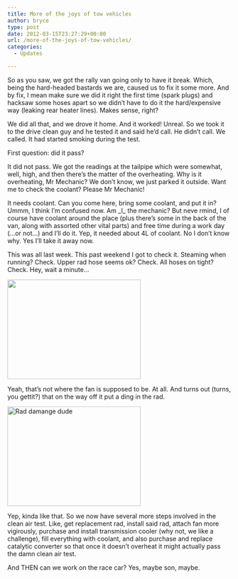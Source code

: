 ```yaml
---
title: More of the joys of tow vehicles
author: bryce
type: post
date: 2012-03-15T23:27:29+00:00
url: /more-of-the-joys-of-tow-vehicles/
categories:
  - Updates

---
```

So as you saw, we got the rally van going only to have it break. Which, being the hard-headed bastards we are, caused us to fix it some more. And by fix, I mean make sure we did it right the first time (spark plugs) and hacksaw some hoses apart so we didn&#8217;t have to do it the hard/expensive way (leaking rear heater lines). Makes sense, right?

We did all that, and we drove it home. And it worked! Unreal. So we took it to the drive clean guy and he tested it and said he&#8217;d call. He didn&#8217;t call. We called. It had started smoking during the test.

First question: did it pass?

It did not pass. We got the readings at the tailpipe which were somewhat, well, high, and then there&#8217;s the matter of the overheating. Why is it overheating, Mr Mechanic? We don&#8217;t know, we just parked it outside. Want me to check the coolant? Please Mr Mechanic!

It needs coolant. Can you come here, bring some coolant, and put it in? Ummm, I think I&#8217;m confused now. Am \_I\_ the mechanic? But neve rmind, I of course have coolant around the place (plus there&#8217;s some in the back of the van, along with assorted other vital parts) and free time during a work day (&#8230;or not&#8230;) and I&#8217;ll do it. Yep, it needed about 4L of coolant. No I don&#8217;t know why. Yes I&#8217;ll take it away now.

This was all last week. This past weekend I got to check it. Steaming when running? Check. Upper rad hose seems ok? Check. All hoses on tight? Check. Hey, wait a minute&#8230;

<a href="http://www.rallysputnik.com/more-of-the-joys-of-tow-vehicles/img_1352/" rel="attachment wp-att-63"><img class="alignnone size-medium wp-image-63" title="IMG_1352" src="http://www.rallysputnik.com/wp-content/uploads/IMG_1352-300x224.jpg" alt="" width="300" height="224" srcset="https://www.rallysputnik.com/wp-content/uploads/IMG_1352-300x224.jpg 300w, https://www.rallysputnik.com/wp-content/uploads/IMG_1352-1024x764.jpg 1024w, https://www.rallysputnik.com/wp-content/uploads/IMG_1352-401x300.jpg 401w" sizes="(max-width: 300px) 100vw, 300px" /></a>

Yeah, that&#8217;s not where the fan is supposed to be. At all. And turns out (turns, you gettit?) that on the way off it put a ding in the rad.

<a href="http://www.rallysputnik.com/more-of-the-joys-of-tow-vehicles/img_1353/" rel="attachment wp-att-64"><img class="alignnone size-medium wp-image-64" title="IMG_1353" src="http://www.rallysputnik.com/wp-content/uploads/IMG_1353-300x224.jpg" alt="Rad damange dude" width="300" height="224" srcset="https://www.rallysputnik.com/wp-content/uploads/IMG_1353-300x224.jpg 300w, https://www.rallysputnik.com/wp-content/uploads/IMG_1353-1024x764.jpg 1024w, https://www.rallysputnik.com/wp-content/uploads/IMG_1353-401x300.jpg 401w" sizes="(max-width: 300px) 100vw, 300px" /></a>

Yep, kinda like that. So we now have several more steps involved in the clean air test. Like, get replacement rad, install said rad, attach fan more vigirously, purchase and install transmission cooler (why not, we like a challenge), fill everything with coolant, and also purchase and replace catalytic converter so that once it doesn&#8217;t overheat it might actually pass the damn clean air test.

And THEN can we work on the race car? Yes, maybe son, maybe.